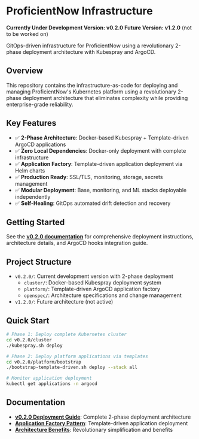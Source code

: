 
# ProficientNow Infrastructure

**Currently Under Development Version: v0.2.0**
**Future Version: v1.2.0** (not to be worked on)

GitOps-driven infrastructure for ProficientNow using a revolutionary 2-phase deployment architecture with Kubespray and ArgoCD.

## Overview

This repository contains the infrastructure-as-code for deploying and managing ProficientNow's Kubernetes platform using a revolutionary 2-phase deployment architecture that eliminates complexity while providing enterprise-grade reliability.

## Key Features

- ✅ **2-Phase Architecture**: Docker-based Kubespray + Template-driven ArgoCD applications
- ✅ **Zero Local Dependencies**: Docker-only deployment with complete infrastructure
- ✅ **Application Factory**: Template-driven application deployment via Helm charts
- ✅ **Production Ready**: SSL/TLS, monitoring, storage, secrets management
- ✅ **Modular Deployment**: Base, monitoring, and ML stacks deployable independently
- ✅ **Self-Healing**: GitOps automated drift detection and recovery

## Getting Started

See the **[v0.2.0 documentation](./v0.2.0/README.md)** for comprehensive deployment instructions, architecture details, and ArgoCD hooks integration guide.

## Project Structure

- `v0.2.0/`: Current development version with 2-phase deployment
  - `cluster/`: Docker-based Kubespray deployment system
  - `platform/`: Template-driven ArgoCD application factory
  - `openspec/`: Architecture specifications and change management
- `v1.2.0/`: Future architecture (not active)

## Quick Start

```bash
# Phase 1: Deploy complete Kubernetes cluster
cd v0.2.0/cluster
./kubespray.sh deploy

# Phase 2: Deploy platform applications via templates
cd v0.2.0/platform/bootstrap
./bootstrap-template-driven.sh deploy --stack all

# Monitor application deployment
kubectl get applications -n argocd
```

## Documentation

- **[v0.2.0 Deployment Guide](./v0.2.0/README.md)**: Complete 2-phase deployment architecture
- **[Application Factory Pattern](./v0.2.0/#-phase-2-template-driven-platform-applications)**: Template-driven application deployment
- **[Architecture Benefits](./v0.2.0/#-architecture-benefits)**: Revolutionary simplification and benefits
